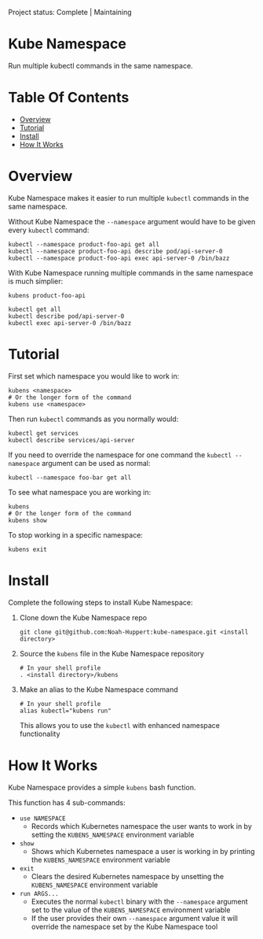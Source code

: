 Project status: Complete | Maintaining

# Kube Namespace
Run multiple kubectl commands in the same namespace.

# Table Of Contents
- [Overview](#overview)
- [Tutorial](#tutorial)
- [Install](#install)
- [How It Works](#how-it-works)

# Overview
Kube Namespace makes it easier to run multiple `kubectl` commands in the same
namespace.  

Without Kube Namespace the `--namespace` argument would have to be given every `kubectl` command:

```
kubectl --namespace product-foo-api get all
kubectl --namespace product-foo-api describe pod/api-server-0
kubectl --namespace product-foo-api exec api-server-0 /bin/bazz
```

With Kube Namespace running multiple commands in the same namespace is much simplier:

```
kubens product-foo-api

kubectl get all
kubectl describe pod/api-server-0
kubectl exec api-server-0 /bin/bazz
```

# Tutorial
First set which namespace you would like to work in:

```
kubens <namespace>
# Or the longer form of the command
kubens use <namespace>
```

Then run `kubectl` commands as you normally would:

```
kubectl get services
kubectl describe services/api-server
```

If you need to override the namespace for one command the `kubectl --namespace` 
argument can be used as normal:

```
kubectl --namespace foo-bar get all
```

To see what namespace you are working in:

```
kubens
# Or the longer form of the command
kubens show
```

To stop working in a specific namespace:

```
kubens exit
```

# Install
Complete the following steps to install Kube Namespace:

1. Clone down the Kube Namespace repo
   ```
   git clone git@github.com:Noah-Huppert:kube-namespace.git <install directory>
   ```
2. Source the `kubens` file in the Kube Namespace repository
   ```
   # In your shell profile
   . <install directory>/kubens
   ```
3. Make an alias to the Kube Namespace command
   ```
   # In your shell profile
   alias kubectl="kubens run"
   ```
   This allows you to use the `kubectl` with enhanced namespace functionality

# How It Works
Kube Namespace provides a simple `kubens` bash function.  

This function has 4 sub-commands:

- `use NAMESPACE`
	- Records which Kubernetes namespace the user wants to work in by 
	  setting the `KUBENS_NAMESPACE` environment variable
- `show`
	- Shows which Kubernetes namespace a user is working in by printing the 
	  `KUBENS_NAMESPACE` environment variable
- `exit`
	- Clears the desired Kubernetes namespace by unsetting the 
	  `KUBENS_NAMESPACE` environment variable
- `run ARGS...`
	- Executes the normal `kubectl` binary with the `--namespace` argument 
	  set to the value of the `KUBENS_NAMESPACE` environment variable
	- If the user provides their own `--namespace` argument value it will 
	  override the namespace set by the Kube Namespace tool
